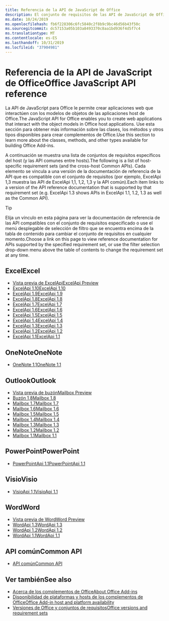 ```yaml
---
title: Referencia de la API de JavaScript de Office
description: El conjunto de requisitos de las API de JavaScript de Office por host
ms.date: 10/24/2019
ms.openlocfilehash: fb6f228306c6fc5840c2f8b9c9bc46d56b43f50c
ms.sourcegitcommit: dc57153a05b103a8493370c8aa1bd936f4d5f7c4
ms.translationtype: MT
ms.contentlocale: es-ES
ms.lasthandoff: 10/31/2019
ms.locfileid: "37904981"
---
```

# <a name="office-javascript-api-reference"></a><span data-ttu-id="b85e1-103">Referencia de la API de JavaScript de Office</span><span class="sxs-lookup"><span data-stu-id="b85e1-103">Office JavaScript API reference</span></span>

<span data-ttu-id="b85e1-104">La API de JavaScript para Office le permite crear aplicaciones web que interactúen con los modelos de objetos de las aplicaciones host de Office.</span><span class="sxs-lookup"><span data-stu-id="b85e1-104">The JavaScript API for Office enables you to create web applications that interact with the object models in Office host applications.</span></span> <span data-ttu-id="b85e1-105">Use esta sección para obtener más información sobre las clases, los métodos y otros tipos disponibles para crear complementos de Office.</span><span class="sxs-lookup"><span data-stu-id="b85e1-105">Use this section to learn more about the classes, methods, and other types available for building Office Add-ins.</span></span>

<span data-ttu-id="b85e1-106">A continuación se muestra una lista de conjuntos de requisitos específicos del host (y las API comunes entre hosts).</span><span class="sxs-lookup"><span data-stu-id="b85e1-106">The following is a list of host-specific requirement sets (and the cross-host Common APIs).</span></span> <span data-ttu-id="b85e1-107">Cada elemento se vincula a una versión de la documentación de referencia de la API que es compatible con el conjunto de requisitos (por ejemplo, ExcelApi 1,3 muestra las API de ExcelApi 1,1, 1,2, 1,3 y la API común).</span><span class="sxs-lookup"><span data-stu-id="b85e1-107">Each item links to a version of the API reference documentation that is supported by that requirement set (e.g. ExcelApi 1.3 shows APIs in ExcelApi 1.1, 1.2, 1.3 as well as the Common API).</span></span>

> [!TIP]
> <span data-ttu-id="b85e1-108">Elija un vínculo en esta página para ver la documentación de referencia de las API compatibles con el conjunto de requisitos especificado o use el menú desplegable de selección de filtro que se encuentra encima de la tabla de contenido para cambiar el conjunto de requisitos en cualquier momento.</span><span class="sxs-lookup"><span data-stu-id="b85e1-108">Choose a link on this page to view reference documentation for APIs supported by the specified requirement set, or use the filter selection drop-down menu above the table of contents to change the requirement set at any time.</span></span>

## <a name="excel"></a><span data-ttu-id="b85e1-109">Excel</span><span class="sxs-lookup"><span data-stu-id="b85e1-109">Excel</span></span>

- [<span data-ttu-id="b85e1-110">Vista previa de ExcelApi</span><span class="sxs-lookup"><span data-stu-id="b85e1-110">ExcelApi Preview</span></span>](/javascript/api/excel?view=excel-js-preview)
- [<span data-ttu-id="b85e1-111">ExcelApi 1.10</span><span class="sxs-lookup"><span data-stu-id="b85e1-111">ExcelApi 1.10</span></span>](/javascript/api/excel?view=excel-js-1.10)
- [<span data-ttu-id="b85e1-112">ExcelApi 1.9</span><span class="sxs-lookup"><span data-stu-id="b85e1-112">ExcelApi 1.9</span></span>](/javascript/api/excel?view=excel-js-1.9)
- [<span data-ttu-id="b85e1-113">ExcelApi 1.8</span><span class="sxs-lookup"><span data-stu-id="b85e1-113">ExcelApi 1.8</span></span>](/javascript/api/excel?view=excel-js-1.8)
- [<span data-ttu-id="b85e1-114">ExcelApi 1.7</span><span class="sxs-lookup"><span data-stu-id="b85e1-114">ExcelApi 1.7</span></span>](/javascript/api/excel?view=excel-js-1.7)
- [<span data-ttu-id="b85e1-115">ExcelApi 1.6</span><span class="sxs-lookup"><span data-stu-id="b85e1-115">ExcelApi 1.6</span></span>](/javascript/api/excel?view=excel-js-1.6)
- [<span data-ttu-id="b85e1-116">ExcelApi 1.5</span><span class="sxs-lookup"><span data-stu-id="b85e1-116">ExcelApi 1.5</span></span>](/javascript/api/excel?view=excel-js-1.5)
- [<span data-ttu-id="b85e1-117">ExcelApi 1.4</span><span class="sxs-lookup"><span data-stu-id="b85e1-117">ExcelApi 1.4</span></span>](/javascript/api/excel?view=excel-js-1.4)
- [<span data-ttu-id="b85e1-118">ExcelApi 1.3</span><span class="sxs-lookup"><span data-stu-id="b85e1-118">ExcelApi 1.3</span></span>](/javascript/api/excel?view=excel-js-1.3)
- [<span data-ttu-id="b85e1-119">ExcelApi 1.2</span><span class="sxs-lookup"><span data-stu-id="b85e1-119">ExcelApi 1.2</span></span>](/javascript/api/excel?view=excel-js-1.2)
- [<span data-ttu-id="b85e1-120">ExcelApi 1.1</span><span class="sxs-lookup"><span data-stu-id="b85e1-120">ExcelApi 1.1</span></span>](/javascript/api/excel?view=excel-js-1.1)

## <a name="onenote"></a><span data-ttu-id="b85e1-121">OneNote</span><span class="sxs-lookup"><span data-stu-id="b85e1-121">OneNote</span></span>

- [<span data-ttu-id="b85e1-122">OneNote 1,1</span><span class="sxs-lookup"><span data-stu-id="b85e1-122">OneNote 1.1</span></span>](/javascript/api/onenote?view=onenote-js-1.1)

## <a name="outlook"></a><span data-ttu-id="b85e1-123">Outlook</span><span class="sxs-lookup"><span data-stu-id="b85e1-123">Outlook</span></span>

- [<span data-ttu-id="b85e1-124">Vista previa de buzón</span><span class="sxs-lookup"><span data-stu-id="b85e1-124">Mailbox Preview</span></span>](/javascript/api/outlook?view=outlook-js-preview)
- [<span data-ttu-id="b85e1-125">Buzón 1,8</span><span class="sxs-lookup"><span data-stu-id="b85e1-125">Mailbox 1.8</span></span>](/javascript/api/outlook?view=outlook-js-1.8)
- [<span data-ttu-id="b85e1-126">Mailbox 1.7</span><span class="sxs-lookup"><span data-stu-id="b85e1-126">Mailbox 1.7</span></span>](/javascript/api/outlook?view=outlook-js-1.7)
- [<span data-ttu-id="b85e1-127">Mailbox 1.6</span><span class="sxs-lookup"><span data-stu-id="b85e1-127">Mailbox 1.6</span></span>](/javascript/api/outlook?view=outlook-js-1.6)
- [<span data-ttu-id="b85e1-128">Mailbox 1.5</span><span class="sxs-lookup"><span data-stu-id="b85e1-128">Mailbox 1.5</span></span>](/javascript/api/outlook?view=outlook-js-1.5)
- [<span data-ttu-id="b85e1-129">Mailbox 1.4</span><span class="sxs-lookup"><span data-stu-id="b85e1-129">Mailbox 1.4</span></span>](/javascript/api/outlook?view=outlook-js-1.4)
- [<span data-ttu-id="b85e1-130">Mailbox 1.3</span><span class="sxs-lookup"><span data-stu-id="b85e1-130">Mailbox 1.3</span></span>](/javascript/api/outlook?view=outlook-js-1.3)
- [<span data-ttu-id="b85e1-131">Mailbox 1.2</span><span class="sxs-lookup"><span data-stu-id="b85e1-131">Mailbox 1.2</span></span>](/javascript/api/outlook?view=outlook-js-1.2)
- [<span data-ttu-id="b85e1-132">Mailbox 1.1</span><span class="sxs-lookup"><span data-stu-id="b85e1-132">Mailbox 1.1</span></span>](/javascript/api/outlook?view=outlook-js-1.1)

## <a name="powerpoint"></a><span data-ttu-id="b85e1-133">PowerPoint</span><span class="sxs-lookup"><span data-stu-id="b85e1-133">PowerPoint</span></span>

- [<span data-ttu-id="b85e1-134">PowerPointApi 1.1</span><span class="sxs-lookup"><span data-stu-id="b85e1-134">PowerPointApi 1.1</span></span>](/javascript/api/powerpoint?view=powerpoint-js-1.1)

## <a name="visio"></a><span data-ttu-id="b85e1-135">Visio</span><span class="sxs-lookup"><span data-stu-id="b85e1-135">Visio</span></span>

- [<span data-ttu-id="b85e1-136">VisioApi 1,1</span><span class="sxs-lookup"><span data-stu-id="b85e1-136">VisioApi 1.1</span></span>](/javascript/api/visio?view=visio-js-1.1)

## <a name="word"></a><span data-ttu-id="b85e1-137">Word</span><span class="sxs-lookup"><span data-stu-id="b85e1-137">Word</span></span>

- [<span data-ttu-id="b85e1-138">Vista previa de Word</span><span class="sxs-lookup"><span data-stu-id="b85e1-138">Word Preview</span></span>](/javascript/api/word?view=word-js-preview)
- [<span data-ttu-id="b85e1-139">WordApi 1.3</span><span class="sxs-lookup"><span data-stu-id="b85e1-139">WordApi 1.3</span></span>](/javascript/api/word?view=word-js-1.3)
- [<span data-ttu-id="b85e1-140">WordApi 1.2</span><span class="sxs-lookup"><span data-stu-id="b85e1-140">WordApi 1.2</span></span>](/javascript/api/word?view=word-js-1.2)
- [<span data-ttu-id="b85e1-141">WordApi 1.1</span><span class="sxs-lookup"><span data-stu-id="b85e1-141">WordApi 1.1</span></span>](/javascript/api/word?view=word-js-1.1)

## <a name="common-api"></a><span data-ttu-id="b85e1-142">API común</span><span class="sxs-lookup"><span data-stu-id="b85e1-142">Common API</span></span>

- [<span data-ttu-id="b85e1-143">API común</span><span class="sxs-lookup"><span data-stu-id="b85e1-143">Common API</span></span>](/javascript/api/office?view=common-js)

## <a name="see-also"></a><span data-ttu-id="b85e1-144">Ver también</span><span class="sxs-lookup"><span data-stu-id="b85e1-144">See also</span></span>

- [<span data-ttu-id="b85e1-145">Acerca de los complementos de Office</span><span class="sxs-lookup"><span data-stu-id="b85e1-145">About Office Add-ins</span></span>](/office/dev/add-ins/overview)
- [<span data-ttu-id="b85e1-146">Disponibilidad de plataformas y hosts de los complementos de Office</span><span class="sxs-lookup"><span data-stu-id="b85e1-146">Office Add-in host and platform availability</span></span>](/office/dev/add-ins/overview/office-add-in-availability)
- [<span data-ttu-id="b85e1-147">Versiones de Office y conjuntos de requisitos</span><span class="sxs-lookup"><span data-stu-id="b85e1-147">Office versions and requirement sets</span></span>](/office/dev/add-ins/develop/office-versions-and-requirement-sets)
